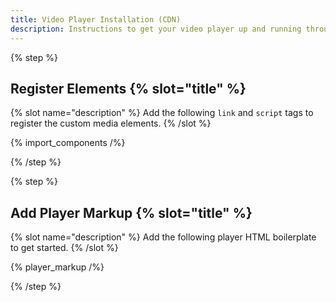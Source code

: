 ```yaml
---
title: Video Player Installation (CDN)
description: Instructions to get your video player up and running through a CDN.
---
```


{% step %}

## Register Elements {% slot="title" %}

{% slot name="description" %}
Add the following `link` and `script` tags to register the custom media elements.
{% /slot %}

{% import_components /%}

{% /step %}

{% step %}

## Add Player Markup {% slot="title" %}

{% slot name="description" %}
Add the following player HTML boilerplate to get started.
{% /slot %}

{% player_markup /%}

{% /step %}
